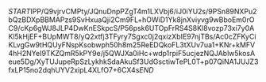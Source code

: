 $START$IPP/Q9vjrvCMPty/JQnuDnpPZgT4m1LXVbj6/iJ0iYU2s/9PSn89NXPu2bQzBDXpBBMAPzs9SvHxuaQji2Cm9FL+hOWiD1Yk8jnXviyvg9wBboEm0rOC9/cKp6gWJ8JLP4DwKnESkpcS/P56psk6UTOpFrRS4S8Kl8vozp73xi7y0AKl5kHjEF+BUpMWT8/yQ2xtfj3TFyry7Sgxc0j2qxizXbIE97njTBs/Ac0cZFKyCiKLvgGw9tHQUyFNspKsobwph50h8m25ReEDQkoFL3tXUv7ua1+KNr+kMFV4hH2NYeI9TKZQmR5kPY9e/j5QWJXa0iHc+wdp1rpiF5ucjezNQJAblw5kosAeue5Dg/XyTUJupeRpSzLykhkSdaAkuSf3UdGsctiwTePL0T+p07QiNA1JUJZ3fxLP15no2dqhUYV2xipL4XLfO7+6CX4s$END$